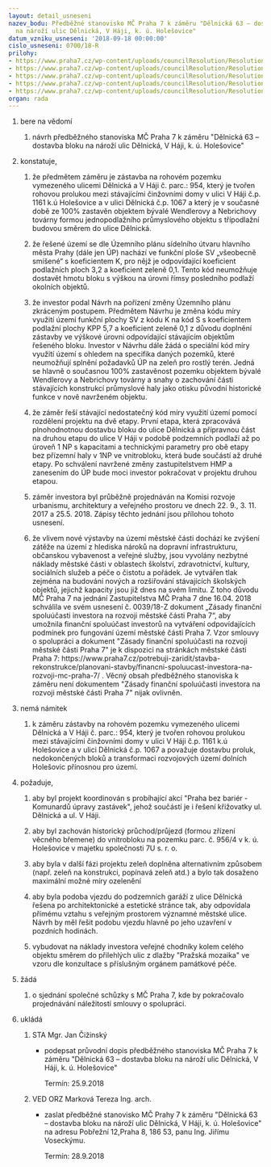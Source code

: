 ```yaml
---
layout: detail_usneseni
nazev_bodu: Předběžné stanovisko MČ Praha 7 k záměru "Dělnická 63 – dostavba bloku
  na nároží ulic Dělnická, V Háji, k. ú. Holešovice"
datum_vzniku_usneseni: '2018-09-18 00:00:00'
cislo_usneseni: 0700/18-R
prilohy:
- https://www.praha7.cz/wp-content/uploads/councilResolution/Resolutions/30243/export/c1_duvodovazprava~393487.docx
- https://www.praha7.cz/wp-content/uploads/councilResolution/Resolutions/30243/export/c2_pruvodni_dopis~393486.doc
- https://www.praha7.cz/wp-content/uploads/councilResolution/Resolutions/30243/export/c3_zadostovyjadreni~393485.pdf
- https://www.praha7.cz/wp-content/uploads/councilResolution/Resolutions/30243/export/c5zapisykomroz~393483.doc
- https://www.praha7.cz/wp-content/uploads/councilResolution/Resolutions/30243/export/export~393843.pdf
organ: rada
---
```

<ol class="urzList_view" id="urzList">
<li class="urzClass1" id=""><span name="1">bere na vědomí</span> 
<ol class="urzOlClass">
<li class="urzClass2" style="TEXT-ALIGN: left" id=""><span><p>návrh předběžného stanoviska MČ Praha 7 k záměru "Dělnická 63 – dostavba bloku na nároží ulic Dělnická, V Háji, k. ú. Holešovice"<br></p></span></li></ol></li>



<li class="urzClass1" id=""><span name="50">konstatuje,</span> 
<ol class="urzOlClass" id="">
<li class="urzClass2" style="TEXT-ALIGN: left" id=""><span><p>že předmětem záměru je zástavba na rohovém pozemku vymezeného ulicemi Dělnická a V Háji č. parc.: 954, který je tvořen rohovou prolukou mezi stávajícími činžovními domy v ulici V Háji č.p. 1161 k.ú Holešovice a v ulici Dělnická č.p. 1067 a který je v současné době ze 100% zastavěn objektem bývalé Wendlerovy a Nebrichovy továrny formou jednopodlažního průmyslového objektu s třípodlažní budovou směrem do ulice Dělnická.</p></span></li>
<li class="urzClass2" style="TEXT-ALIGN: left" id=""><span><p>že řešené území se dle&nbsp;Územního plánu sídelního útvaru hlavního města Prahy (dále jen ÚP) nachází ve funkční ploše SV „všeobecně smíšené“ s koeficientem K, pro nějž je odpovídající koeficient podlažních ploch 3,2 a koeficient zeleně 0,1. Tento kód neumožňuje dostavět hmotu bloku s výškou na úrovni římsy posledního podlaží okolních objektů.<br></p></span></li><li class="urzClass2" id="" style="text-align: left;"><span><p>že investor podal Návrh na pořízení změny Územního plánu zkráceným postupem. Předmětem Návrhu je změna kódu míry využití území funkční plochy SV z kódu K na kód S s koeficientem podlažní plochy KPP 5,7 a koeficient zeleně 0,1 z důvodu doplnění zástavby ve výškové úrovni odpovídající stávajícím objektům řešeného bloku. Investor v Návrhu dále žádá o speciální kód míry využití území s ohledem na specifika daných pozemků, které neumožňují splnění požadavků ÚP na zeleň pro rostlý terén. Jedná se hlavně o současnou 100% zastavěnost pozemku objektem bývalé Wendlerovy a Nebrichovy továrny a snahy o zachování části stávajících konstrukcí průmyslové haly jako otisku původní historické funkce v nově navrženém objektu.<br></p></span></li><li class="urzClass2" id="" style="text-align: left;"><span><p>že záměr řeší stávající nedostatečný kód míry využití území pomocí rozdělení projektu na dvě etapy. První etapa, která zpracovává plnohodnotnou dostavbu bloku do ulice Dělnická a přípravnou část na druhou etapu do ulice V Háji v podobě podzemních podlaží až po úroveň 1 NP s kapacitami a technickými parametry pro obě etapy bez přízemní haly v 1NP ve vnitrobloku, která bude součástí až druhé etapy. Po schválení navržené změny zastupitelstvem HMP a zanesením do ÚP bude moci investor pokračovat v projektu druhou etapou.</p></span></li>



<li class="urzClass2" style="TEXT-ALIGN: left" id=""><span><p>záměr investora byl průběžně projednáván na Komisi rozvoje urbanismu, architektury a veřejného prostoru ve dnech 22. 9., 3. 11. 2017 a 25.5. 2018. Zápisy těchto jednání jsou přílohou tohoto usnesení.</p></span></li><li class="urzClass2" id="" style="text-align: left;"><span><p>že vlivem nové výstavby na území městské části dochází ke zvýšení zátěže na území z hlediska nároků na dopravní infrastrukturu, občanskou vybavenost a veřejné služby, jsou vyvolány nezbytné náklady městské části v oblastech školství, zdravotnictví, kultury, sociálních služeb a péče o čistotu a pořádek. Je vytvářen tlak zejména na budování nových a rozšiřování stávajících školských objektů, jejichž kapacity jsou již dnes na svém limitu. Z toho důvodu MČ Praha 7 na jednání Zastupitelstva MČ Praha 7&nbsp;dne 16.04. 2018 schválila ve svém usnesení č. 0039/18-Z dokument „Zásady finanční spoluúčasti investora na rozvoji městské části Praha 7“, aby umožnila finanční spoluúčast investorů na vytváření odpovídajících podmínek pro fungování území městské části Praha 7. Vzor smlouvy o spolupráci a dokument "Zásady finanční spoluúčasti na rozvoji městské části Praha 7" je k dispozici na stránkách městské části Praha 7: https://www.praha7.cz/potrebuji-zaridit/stavba-rekonstrukce/planovani-stavby/financni-spoluucast-investora-na-rozvoji-mc-praha-7/ . Věcný obsah předběžného stanoviska k záměru není dokumentem "Zásady finanční spoluúčasti investora na rozvoji městské části Praha 7" nijak ovlivněn.</p></span></li>
</ol></li><li class="urzClass1" id=""><span name="52">nemá námitek</span>
<ol class="urzOlClass decimal " id="">
<li class="urzClass2" style="TEXT-ALIGN: left" id=""><span><p>k záměru zástavby na rohovém pozemku vymezeného ulicemi Dělnická a V Háji č. parc.: 954, který je tvořen rohovou prolukou mezi stávajícími činžovními domy v ulici V Háji č.p. 1161 k.ú Holešovice a v ulici Dělnická č.p. 1067 a považuje dostavbu proluk, nedokončených bloků a transformaci rozvojových území dolních Holešovic přínosnou pro území.<br></p></span></li>
</ol></li><li class="urzClass1" id=""><span name="63">požaduje,</span> 
<ol class="urzOlClass" id="">


<li class="urzClass2" style="TEXT-ALIGN: left" id=""><span><p>aby byl projekt koordinován s probíhající akcí "Praha bez bariér - Komunardů úpravy zastávek", jehož součástí je i řešení křižovatky ul. Dělnická a ul. V Háji.&nbsp; <br></p></span></li><li class="urzClass2" id="" style="text-align: left;"><span><p>aby byl zachován historický průchod/průjezd (formou zřízení věcného břemene) do vnitrobloku na pozemku parc. č. 956/4 v k. ú. Holešovice v majetku společnosti 7U s. r. o.</p></span></li>
<li class="urzClass2" style="TEXT-ALIGN: left" id=""><span><p>aby byla v další fázi projektu zeleň doplněna alternativním způsobem (např. zeleň na konstrukci, popínavá zeleň atd.) a bylo tak dosaženo maximální možné míry ozelenění</p></span></li><li class="urzClass2" id="" style="text-align: left;"><span><p>aby byla podoba vjezdu do podzemních garáží z ulice Dělnická řešena po architektonické a estetické stránce tak, aby odpovídala přímému vztahu s veřejným prostorem významné městské ulice. Návrh by měl řešit podobu vjezdu hlavně po jeho uzavření v pozdních hodinách.<br></p></span></li><li class="urzClass2" id="" style="text-align: left;"><span><p>vybudovat na náklady investora veřejné chodníky kolem celého objektu směrem do přilehlých ulic z dlažby "Pražská mozaika" ve vzoru dle konzultace s příslušným orgánem památkové péče.<br></p></span></li></ol></li><li class="urzClass1" id=""><span name="86">žádá</span><ol class="urzOlClass decimal "><li class="urzClass2" id="" style="text-align: left;"><span><p>o sjednání společné schůzky s MČ Praha 7, kde by pokračovalo projednávání náležitostí smlouvy o spolupráci.<br></p></span></li></ol></li><li class="urzClass1" id="urzUkoly"><span name="1">ukládá</span><ol class="urzOlClass"><li class="urzClass2"><span><p>STA Mgr. Jan Čižinský</p></span><ul class="urzUlClass"><li class="urzClass3"><span><p>podepsat průvodní dopis předběžného stanoviska MČ Praha 7 k záměru "Dělnická 63 – dostavba bloku na nároží ulic Dělnická, V Háji, k. ú. Holešovice"</p></span><span class="urzUkolTermin">  Termín:&nbsp;25.9.2018</span></li></ul></li><li class="urzClass2"><span><p>VED ORZ Marková Tereza Ing. arch.</p></span><ul class="urzUlClass"><li class="urzClass3"><span><p>zaslat předběžné stanovisko MČ Prahy 7 k záměru "Dělnická 63 – dostavba bloku na nároží ulic Dělnická, V Háji, k. ú. Holešovice" na adresu Pobřežní 12,Praha 8, 186 53, panu Ing. Jiřímu Voseckýmu.</p></span><span class="urzUkolTermin">  Termín:&nbsp;28.9.2018</span></li></ul></li></ol></li></ol>